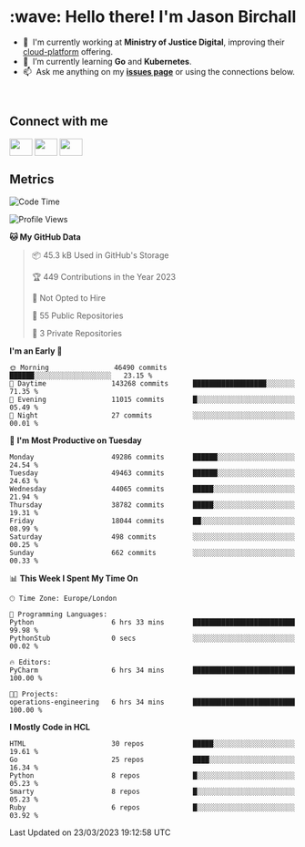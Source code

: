 <h1 align="left" id="jason-title">:wave: Hello there! I'm Jason Birchall</h1>

- :office: &nbsp;I'm currently working at **Ministry of Justice Digital**, improving their [cloud-platform](https://github.com/ministryofjustice/cloud-platform) offering.
- :seedling: &nbsp;I’m currently learning **Go** and **Kubernetes**.
- :mailbox: &nbsp;Ask me anything on my **[issues page]** or using the connections below.


<br>

<h2>Connect with me</h2>
<p>
<a href="https://twitter.com/jsonBirchall" target="blank"><img align="center" src="https://cdn.jsdelivr.net/npm/simple-icons@3.0.1/icons/twitter.svg" alt="" height="30" width="40" /></a>
<a href="https://keybase.io/json0" target="blank"><img align="center" src="https://cdn.jsdelivr.net/npm/simple-icons@3.0.1/icons/keybase.svg" alt="" height="30" width="40" /></a>
<a href="https://www.reddit.com/user/kakorate" target="blank"><img align="center" src="https://cdn.jsdelivr.net/npm/simple-icons@3.0.1/icons/reddit.svg" alt="" height="30" width="40" /></a>
</p>

<h2>Metrics</h2>

<!--START_SECTION:waka-->
![Code Time](http://img.shields.io/badge/Code%20Time-973%20hrs%2030%20mins-blue)

![Profile Views](http://img.shields.io/badge/Profile%20Views-0-blue)

**🐱 My GitHub Data** 

> 📦 45.3 kB Used in GitHub's Storage 
 > 
> 🏆 449 Contributions in the Year 2023
 > 
> 🚫 Not Opted to Hire
 > 
> 📜 55 Public Repositories 
 > 
> 🔑 3 Private Repositories 
 > 
**I'm an Early 🐤** 

```text
🌞 Morning                46490 commits       ██████░░░░░░░░░░░░░░░░░░░   23.15 % 
🌆 Daytime                143268 commits      ██████████████████░░░░░░░   71.35 % 
🌃 Evening                11015 commits       █░░░░░░░░░░░░░░░░░░░░░░░░   05.49 % 
🌙 Night                  27 commits          ░░░░░░░░░░░░░░░░░░░░░░░░░   00.01 % 
```
📅 **I'm Most Productive on Tuesday** 

```text
Monday                   49286 commits       ██████░░░░░░░░░░░░░░░░░░░   24.54 % 
Tuesday                  49463 commits       ██████░░░░░░░░░░░░░░░░░░░   24.63 % 
Wednesday                44065 commits       █████░░░░░░░░░░░░░░░░░░░░   21.94 % 
Thursday                 38782 commits       █████░░░░░░░░░░░░░░░░░░░░   19.31 % 
Friday                   18044 commits       ██░░░░░░░░░░░░░░░░░░░░░░░   08.99 % 
Saturday                 498 commits         ░░░░░░░░░░░░░░░░░░░░░░░░░   00.25 % 
Sunday                   662 commits         ░░░░░░░░░░░░░░░░░░░░░░░░░   00.33 % 
```


📊 **This Week I Spent My Time On** 

```text
🕑︎ Time Zone: Europe/London

💬 Programming Languages: 
Python                   6 hrs 33 mins       █████████████████████████   99.98 % 
PythonStub               0 secs              ░░░░░░░░░░░░░░░░░░░░░░░░░   00.02 % 

🔥 Editors: 
PyCharm                  6 hrs 34 mins       █████████████████████████   100.00 % 

🐱‍💻 Projects: 
operations-engineering   6 hrs 34 mins       █████████████████████████   100.00 % 
```

**I Mostly Code in HCL** 

```text
HTML                     30 repos            █████░░░░░░░░░░░░░░░░░░░░   19.61 % 
Go                       25 repos            ████░░░░░░░░░░░░░░░░░░░░░   16.34 % 
Python                   8 repos             █░░░░░░░░░░░░░░░░░░░░░░░░   05.23 % 
Smarty                   8 repos             █░░░░░░░░░░░░░░░░░░░░░░░░   05.23 % 
Ruby                     6 repos             █░░░░░░░░░░░░░░░░░░░░░░░░   03.92 % 
```




 Last Updated on 23/03/2023 19:12:58 UTC
<!--END_SECTION:waka-->

<!-- links -->

[issues page]: https://github.com/jasonBirchall/jasonBirchall/issues "jasonBirchall/issues"
